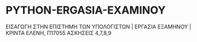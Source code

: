 # PYTHON-ERGASIA-EXAMINOY
ΕΙΣΑΓΩΓΗ ΣΤΗΝ ΕΠΙΣΤΗΜΗ ΤΩΝ ΥΠΟΛΟΓΙΣΤΩΝ | ΕΡΓΑΣΙΑ ΕΞΑΜΗΝΟΥ | ΚΡΙΝΤΑ ΕΛΕΝΗ, Π17055
ΑΣΚΗΣΕΙΣ 4,7,8,9
